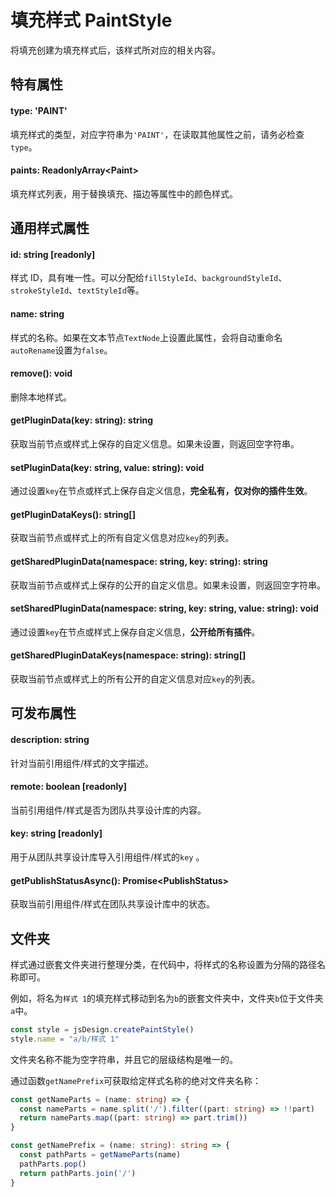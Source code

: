 # 填充样式 PaintStyle

将填充创建为填充样式后，该样式所对应的相关内容。



## 特有属性

#### type: 'PAINT'

填充样式的类型，对应字符串为`'PAINT'`，在读取其他属性之前，请务必检查`type`。



#### paints: ReadonlyArray\<Paint\>

填充样式列表，用于替换填充、描边等属性中的颜色样式。



## 通用样式属性

#### id: string [readonly]

样式 ID，具有唯一性。可以分配给`fillStyleId`、`backgroundStyleId`、`strokeStyleId`、`textStyleId`等。



#### name: string

样式的名称。如果在文本节点`TextNode`上设置此属性，会将自动重命名`autoRename`设置为`false`。



#### remove(): void

删除本地样式。



#### getPluginData(key: string): string

获取当前节点或样式上保存的自定义信息。如果未设置，则返回空字符串。



#### setPluginData(key: string, value: string): void

通过设置`key`在节点或样式上保存自定义信息，**完全私有，仅对你的插件生效**。



#### getPluginDataKeys(): string[]

获取当前节点或样式上的所有自定义信息对应`key`的列表。



#### getSharedPluginData(namespace: string, key: string): string

获取当前节点或样式上保存的公开的自定义信息。如果未设置，则返回空字符串。



#### setSharedPluginData(namespace: string, key: string, value: string): void

通过设置`key`在节点或样式上保存自定义信息，**公开给所有插件**。



#### getSharedPluginDataKeys(namespace: string): string[]

获取当前节点或样式上的所有公开的自定义信息对应`key`的列表。



## 可发布属性

#### description: string

针对当前引用组件/样式的文字描述。



#### remote: boolean [readonly]

当前引用组件/样式是否为团队共享设计库的内容。



#### key: string [readonly]

用于从团队共享设计库导入引用组件/样式的`key` 。



#### getPublishStatusAsync(): Promise\<PublishStatus\>

获取当前引用组件/样式在团队共享设计库中的状态。



## 文件夹

样式通过嵌套文件夹进行整理分类，在代码中，将样式的名称设置为分隔的路径名称即可。

例如，将名为`样式 1`的填充样式移动到名为`b`的嵌套文件夹中，文件夹`b`位于文件夹`a`中。

```TypeScript
const style = jsDesign.createPaintStyle() 
style.name = "a/b/样式 1"
```



文件夹名称不能为空字符串，并且它的层级结构是唯一的。

通过函数`getNamePrefix`可获取给定样式名称的绝对文件夹名称：

```TypeScript
const getNameParts = (name: string) => {
  const nameParts = name.split('/').filter((part: string) => !!part)
  return nameParts.map((part: string) => part.trim())
}

const getNamePrefix = (name: string): string => {
  const pathParts = getNameParts(name)
  pathParts.pop()
  return pathParts.join('/')
}
```